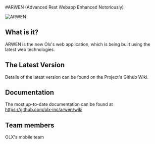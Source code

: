 #ARWEN (Advanced Rest Webapp Enhanced Notoriously)

![ARWEN](http://data.whicdn.com/images/33934659/tumblr_m7wnipncvl1qfpva2o1_500_large.gif "ARWEN")

## What is it?

ARWEN is the new Olx's web application, which is being built using the latest web technologies.

## The Latest Version

Details of the latest version can be found on the Project's Github Wiki.

##  Documentation

The most up-to-date documentation can be found at https://github.com/olx-inc/arwen/wiki

##  Team members

OLX's mobile team

